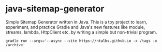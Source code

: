 # java-sitemap-generator

Simple Sitemap Generator written in Java. This is a toy project to learn, experiment, and practice Gradle and Java's new features like module, streams, lambda, HttpClient etc. by writing a simple but non-trivial program.

```
gradle run --args='--async --site https://ntalbs.github.io -x /tags -x /archive'
```

